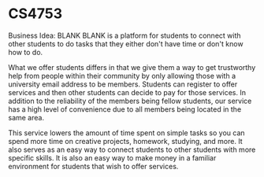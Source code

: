 # CS4753
Business Idea: BLANK BLANK is a platform for students to connect with other students to do tasks that they either don't have time or don't know how to do.

What we offer students differs in that we give them a way to get trustworthy help from people within their community by only allowing those with a university email address to be members. Students can register to offer services and then other students can decide to pay for those services. In addition to the reliability of the members being fellow students, our service has a high level of convenience due to all members being located in the same area. 

This service lowers the amount of time spent on simple tasks so you can spend more time on creative projects, homework, studying, and more. It also serves as an easy way to connect students to other students with more specific skills. It is also an easy way to make money in a familiar environment for students that wish to offer services.



  
  
  
 
  
